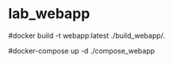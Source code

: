 # lab_webapp
#docker build -t webapp:latest ./build_webapp/.

#docker-compose up -d ./compose_webapp
